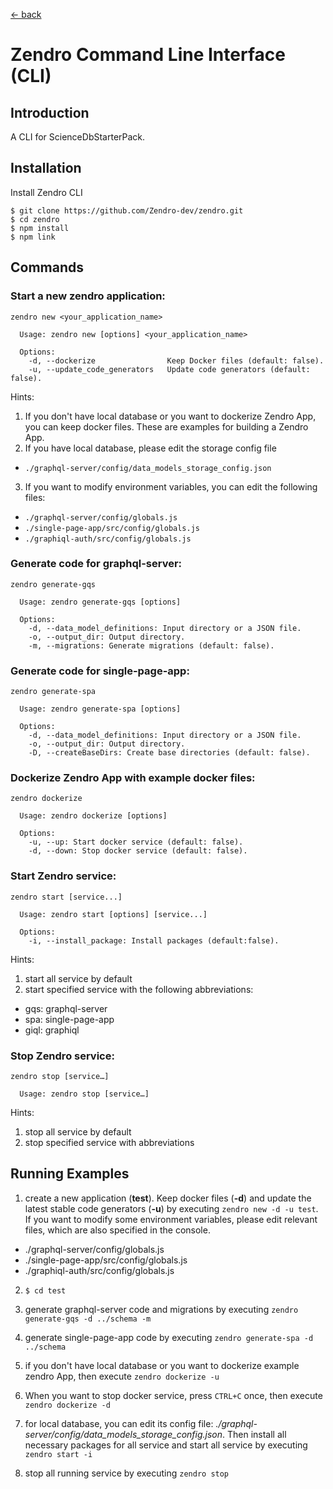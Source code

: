 [ &larr; back](zendro_cli.md)
<br/>
# Zendro Command Line Interface (CLI)
## Introduction
A CLI for ScienceDbStarterPack.

## Installation
Install Zendro CLI
```
$ git clone https://github.com/Zendro-dev/zendro.git
$ cd zendro
$ npm install
$ npm link
```

## Commands
### Start a new zendro application:
```
zendro new <your_application_name>

  Usage: zendro new [options] <your_application_name>

  Options:
    -d, --dockerize                Keep Docker files (default: false).
    -u, --update_code_generators   Update code generators (default: false).
```
Hints: 
1. If you don't have local database or you want to dockerize Zendro App, you can keep docker files. These are examples for building a Zendro App.
2. If you have local database, please edit the storage config file
* `./graphql-server/config/data_models_storage_config.json `
3. If you want to modify environment variables, you can edit the following files:
* `./graphql-server/config/globals.js`
* `./single-page-app/src/config/globals.js`
* `./graphiql-auth/src/config/globals.js`

### Generate code for graphql-server:
```
zendro generate-gqs

  Usage: zendro generate-gqs [options]

  Options:
    -d, --data_model_definitions: Input directory or a JSON file.
    -o, --output_dir: Output directory.
    -m, --migrations: Generate migrations (default: false).
```

### Generate code for single-page-app:
```
zendro generate-spa

  Usage: zendro generate-spa [options]

  Options:
    -d, --data_model_definitions: Input directory or a JSON file.
    -o, --output_dir: Output directory.
    -D, --createBaseDirs: Create base directories (default: false).
```

### Dockerize Zendro App with example docker files:
```
zendro dockerize

  Usage: zendro dockerize [options]

  Options:
    -u, --up: Start docker service (default: false).
    -d, --down: Stop docker service (default: false).
```

### Start Zendro service:
```
zendro start [service...]

  Usage: zendro start [options] [service...]

  Options:
    -i, --install_package: Install packages (default:false).
```
Hints:
1. start all service by default
2. start specified service with the following abbreviations:
* gqs: graphql-server
* spa: single-page-app
* giql: graphiql
  
### Stop Zendro service:
```
zendro stop [service…]

  Usage: zendro stop [service…]
```
Hints:
1. stop all service by default
1. stop specified service with abbreviations

## Running Examples
1. create a new application (**test**). Keep docker files (**-d**) and update the latest stable code generators (**-u**) by executing  `zendro new -d -u test`. If you want to modify some environment variables, please edit relevant files, which are also specified in the console.
* ./graphql-server/config/globals.js
* ./single-page-app/src/config/globals.js
* ./graphiql-auth/src/config/globals.js
  
2. `$ cd test`

3. generate graphql-server code and migrations by executing `zendro generate-gqs -d ../schema -m`

4. generate single-page-app code by executing `zendro generate-spa -d ../schema`

5. if you don't have local database or you want to dockerize example zendro App, then execute `zendro dockerize -u`

6. When you want to stop docker service, press `CTRL+C` once, then execute `zendro dockerize -d`
   
7. for local database, you can edit its config file: *./graphql-server/config/data_models_storage_config.json*. Then install all necessary packages for all service and start all service by executing `zendro start -i`
   
8. stop all running service by executing `zendro stop`